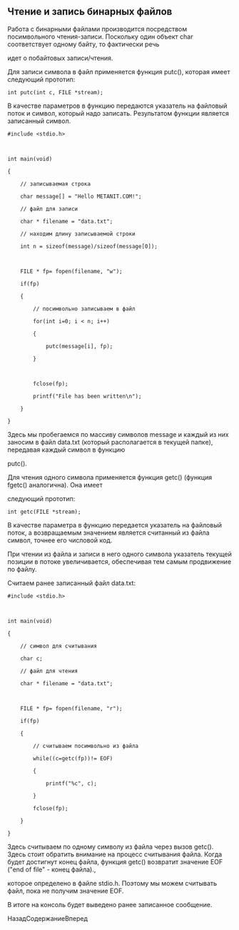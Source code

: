 ## Чтение и запись бинарных файлов

Работа с бинарными файлами производится посредством посимвольного чтения-записи. Поскольку один объект char соответствует одному байту, то фактически речь 
идет о побайтовых записи/чтения.

Для записи символа в файл применяется функция putc(), которая имеет следующий прототип:

```
int putc(int c, FILE *stream);
```

В качестве параметров в функцию передаются указатель на файловый поток и символ, который надо записать. Результатом функции является записанный символ.

```
#include <stdio.h>
 
int main(void)
{
	// записываемая строка
    char message[] = "Hello METANIT.COM!";
	// файл для записи
    char * filename = "data.txt";
	// находим длину записываемой строки
    int n = sizeof(message)/sizeof(message[0]);

    FILE * fp= fopen(filename, "w");
    if(fp)
    {
        // посимвольно записываем в файл
        for(int i=0; i < n; i++)
        {
            putc(message[i], fp);
        }
        
        fclose(fp);
        printf("File has been written\n");
    }
}
```

Здесь мы пробегаемся по массиву символов message и каждый из них заносим в файл data.txt (который располагается в текущей папке), передавая каждый символ в функцию 
putc().

Для чтения одного символа применяется функция getc() (функция fgetc() аналогична). Она имеет 
следующий прототип:

```
int getc(FILE *stream);
```

В качестве параметра в функцию передается указатель на файловый поток, а возвращаемым значением является считанный из файла символ, точнее его числовой код.

При чтении из файла и записи в него одного символа указатель текущей позиции в потоке увеличивается, обеспечивая тем самым продвижение по файлу.

Считаем ранее записанный файл data.txt:

```
#include <stdio.h>
 
int main(void)
{
	// символ для считывания
    char c;
	// файл для чтения
    char * filename = "data.txt";

    FILE * fp= fopen(filename, "r");
    if(fp)
    {
        // считываем посимвольно из файла
        while((c=getc(fp))!= EOF)
        {
            printf("%c", c);
        }
        fclose(fp);
    }
}
```

Здесь считываем по одному символу из файла через вызов getc(). Здесь стоит обратить внимание на процесс считывания файла. Когда будет достигнут конец файла, функция getc() возвратит значение EOF ("end of file" - конец файла)., 
которое определено в файле stdio.h. Поэтому мы можем считывать файл, пока не получим значение EOF.

В итоге на консоль будет выведено ранее записанное сообщение.

НазадСодержаниеВперед

